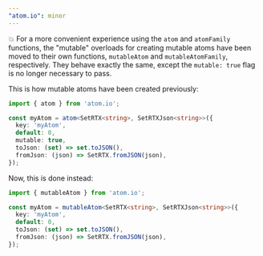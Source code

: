 ```yaml
---
"atom.io": minor
---
```


💥 For a more convenient experience using the `atom` and `atomFamily` functions, the "mutable" overloads for creating mutable atoms have been moved to their own functions, `mutableAtom` and `mutableAtomFamily`, respectively. They behave exactly the same, except the `mutable: true` flag is no longer necessary to pass.

This is how mutable atoms have been created previously:

```typescript
import { atom } from 'atom.io';

const myAtom = atom<SetRTX<string>, SetRTXJson<string>>({
  key: 'myAtom',
  default: 0,
  mutable: true,
  toJson: (set) => set.toJSON(),
  fromJson: (json) => SetRTX.fromJSON(json),
});
```

Now, this is done instead:
```typescript
import { mutableAtom } from 'atom.io';

const myAtom = mutableAtom<SetRTX<string>, SetRTXJson<string>>({
  key: 'myAtom',
  default: 0,
  toJson: (set) => set.toJSON(),
  fromJson: (json) => SetRTX.fromJSON(json),
});
```

